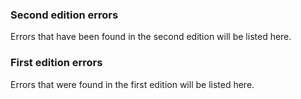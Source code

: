 

### Second edition errors

Errors that have been found in the second edition will be listed here.

### First edition errors

Errors that were found in the first edition will be listed here.
